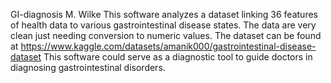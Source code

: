GI-diagnosis
M. Wilke
This software analyzes a dataset linking 36 features of health data to various gastrointestinal disease states. The data are very clean just needing conversion to numeric values. The dataset can be found at https://www.kaggle.com/datasets/amanik000/gastrointestinal-disease-dataset
This software could serve as a diagnostic tool to guide doctors in diagnosing gastrointestinal disorders.
